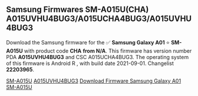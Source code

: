 <h2>Samsung Firmwares SM-A015U(CHA) A015UVHU4BUG3/A015UCHA4BUG3/A015UVHU4BUG3</h2>
Download the Samsung firmware for the ✅ <strong>Samsung Galaxy A01 </strong> ⭐ <strong>SM-A015U</strong> with product code <strong>CHA</strong> <strong> from N/A</strong>. This firmware has version number PDA <strong>A015UVHU4BUG3</strong> and CSC A015UCHA4BUG3. The operating system of this firmware is Android R , with build date 2021-09-01. Changelist <strong>22203965</strong>.


[SM-A015U](https://samfirm.shop/samsung/model/SM-A015U)
[A015UVHU4BUG3](https://samfirm.shop/samsung/pda/A015UVHU4BUG3)
[Download Firmware Samsung Galaxy A01 SM-A015U](https://samfirm.shop/samsung/firmware/450993)
